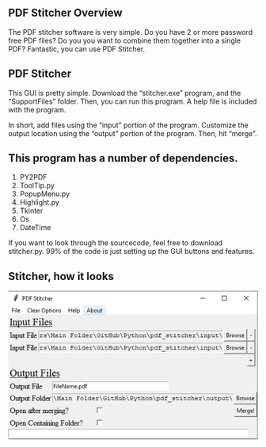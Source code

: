 ## PDF Stitcher Overview

The PDF stitcher software is very simple. Do you have 2 or more password free PDF files? Do you you want to combine them together into a single PDF? Fantastic, you can use PDF Stitcher. 


## PDF Stitcher

This GUI is pretty simple. Download the “stitcher.exe” program, and the “SupportFiles” folder. Then, you can run this program. A help file is included with the program. 

In short, add files using the “input” portion of the program. Customize the output location using the “output” portion of the program. Then, hit “merge”. 

## This program has a number of dependencies. 

1. PY2PDF
2. ToolTip.py 
3. PopupMenu.py
4. Highlight.py
5.  Tkinter
6. Os
7. DateTime

If you want to look through the sourcecode, feel free to download stitcher.py. 99% of the code is just setting up the GUI buttons and features. 


## Stitcher, how it looks
![alt text](images/mainGUI.jpg)